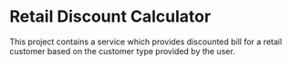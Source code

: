 # Retail Discount Calculator
This project contains a service which provides discounted bill for a retail customer based on the customer type provided by the user.
